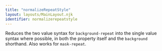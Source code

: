 ```yaml
---
title: "normalizeRepeatStyle"
layout: layouts/MainLayout.njk
identifier: normalizerepeatstyle
---
```


<!-- This file was automatically generated. -->


Reduces the two value syntax for `background-repeat` into the single value
syntax where possible, in both the property itself and the `background`
shorthand. Also works for `mask-repeat`.
